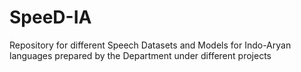 # SpeeD-IA
Repository for different Speech Datasets and Models for Indo-Aryan languages prepared by the Department under different projects
